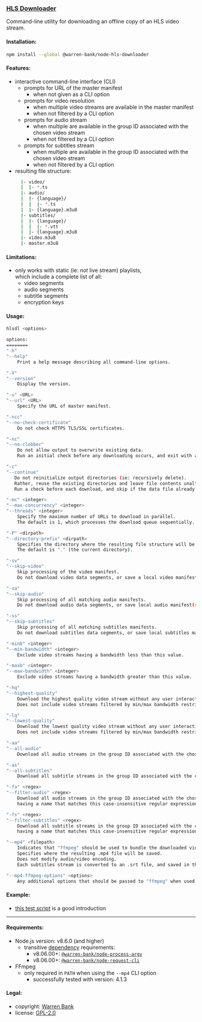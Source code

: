 ### [HLS Downloader](https://github.com/warren-bank/node-hls-downloader)

Command-line utility for downloading an offline copy of an HLS video stream.

#### Installation:

```bash
npm install --global @warren-bank/node-hls-downloader
```

#### Features:

* interactive command-line interface (CLI)
  * prompts for URL of the master manifest
    * when not given as a CLI option
  * prompts for video resolution
    * when multiple video streams are available in the master manifest
    * when not filtered by a CLI option
  * prompts for audio stream
    * when multiple are available in the group ID associated with the chosen video stream
    * when not filtered by a CLI option
  * prompts for subtitles stream
    * when multiple are available in the group ID associated with the chosen video stream
    * when not filtered by a CLI option
* resulting file structure:
  ```bash
    |- video/
    |  |- *.ts
    |- audio/
    |  |- {language}/
    |  |  |- *.ts
    |  |- {language}.m3u8
    |- subtitles/
    |  |- {language}/
    |  |  |- *.vtt
    |  |- {language}.m3u8
    |- video.m3u8
    |- master.m3u8
  ```

#### Limitations:

* only works with static (ie: _not_ live stream) playlists,<br>which include a complete list of all:
  * video segments
  * audio segments
  * subtitle segments
  * encryption keys

#### Usage:

```bash
hlsdl <options>

options:
========
"-h"
"--help"
    Print a help message describing all command-line options.

"-V"
"--version"
    Display the version.

"-u" <URL>
"--url" <URL>
    Specify the URL of master manifest.

"-ncc"
"--no-check-certificate"
    Do not check HTTPS TLS/SSL certificates.

"-nc"
"--no-clobber"
    Do not allow output to overwrite existing data.
    Run an initial check before any downloading occurs, and exit with a warning if a collision is detected.

"-c"
"--continue"
   Do not reinitialize output directories (ie: recursively delete).
   Rather, reuse the existing directories and leave file contents unaltered.
   Run a check before each download, and skip if the data file already exists in the output directory.

"-mc" <integer>
"--max-concurrency" <integer>
"--threads" <integer>
    Specify the maximum number of URLs to download in parallel.
    The default is 1, which processes the download queue sequentially.

"-P" <dirpath>
"--directory-prefix" <dirpath>
    Specifies the directory where the resulting file structure will be saved to.
    The default is "." (the current directory).

"-sv"
"--skip-video"
    Skip processing of the video manifest.
    Do not download video data segments, or save a local video manifest.

"-sa"
"--skip-audio"
    Skip processing of all matching audio manifests.
    Do not download audio data segments, or save local audio manifest(s).

"-ss"
"--skip-subtitles"
    Skip processing of all matching subtitles manifests.
    Do not download subtitles data segments, or save local subtitles manifest(s).

"-minb" <integer>
"--min-bandwidth" <integer>
    Exclude video streams having a bandwidth less than this value.

"-maxb" <integer>
"--max-bandwidth" <integer>
    Exclude video streams having a bandwidth greater than this value.

"-hq"
"--highest-quality"
    Download the highest quality video stream without any user interaction.
    Does not include video streams filtered by min/max bandwidth restrictions.

"-lq"
"--lowest-quality"
    Download the lowest quality video stream without any user interaction.
    Does not include video streams filtered by min/max bandwidth restrictions.

"-aa"
"--all-audio"
    Download all audio streams in the group ID associated with the chosen video stream.

"-as"
"--all-subtitles"
    Download all subtitle streams in the group ID associated with the chosen video stream.

"-fa" <regex>
"--filter-audio" <regex>
    Download all audio streams in the group ID associated with the chosen video stream,
    having a name that matches this case-insensitive regular expression pattern.

"-fs" <regex>
"--filter-subtitles" <regex>
    Download all subtitle streams in the group ID associated with the chosen video stream,
    having a name that matches this case-insensitive regular expression pattern.

"--mp4" <filepath>
    Indicates that "ffmpeg" should be used to bundle the downloaded video stream into an .mp4 file container.
    Specifies where the resulting .mp4 file will be saved.
    Does not modify audio/video encoding.
    Each subtitles stream is converted to an .srt file, and saved in the same directory as the .mp4 file.

"--mp4-ffmpeg-options" <options>
    Any additional options that should be passed to "ffmpeg" when used to bundle an .mp4 file container.
```

#### Example:

* [this test script](https://github.com/warren-bank/node-hls-downloader/blob/master/tests/run.sh) is a good introduction

- - - -

#### Requirements:

* Node.js version: v8.6.0 (and higher)
  - transitive [dependency](https://github.com/warren-bank/node-hls-downloader/blob/master/package.json#L11-L12) requirements:
    * v8.06.00+: [`@warren-bank/node-process-argv`](https://github.com/warren-bank/node-process-argv#requirements)
    * v8.06.00+: [`@warren-bank/node-request-cli`](https://github.com/warren-bank/node-request-cli#requirements)
* FFmpeg
  * only required in `PATH` when using the `--mp4` CLI option
    * successfully tested with version: 4.1.3

#### Legal:

* copyright: [Warren Bank](https://github.com/warren-bank)
* license: [GPL-2.0](https://www.gnu.org/licenses/old-licenses/gpl-2.0.txt)
